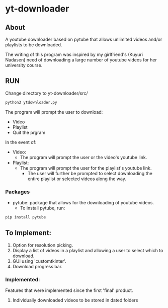 # yt-downloader

## About
A youtube downloader based on pytube that allows unlimited videos and/or playlists to be downloaded.

The writing of this program was inspired by my girlfriend's (Kuyuri Nadasen) need of downloading a large number of youtube videos for her university course.

## RUN
Change directory to yt-downloader/src/
```bash
python3 ytdownloader.py
```

The program will prompt the user to download:
* Video
* Playlist
* Quit the prgram

In the event of: 
* Video:
    * The program will prompt the user or the video's youtube link.
* Playlist:
    * The program will prompt the user for the playlist's youtube link.
        * The user will further be prompted to select downloading the entire playlist or selected videos along the way.

### Packages
* pytube: package that allows for the downloading of youtube videos.
    * To install pytube, run:
```bash
pip install pytube
```

## To Implement:
1. Option for resolution picking.
2. Display a list of videos in a playlist and allowing a user to select which to download.
3. GUI using 'customtkinter'.
4. Download progress bar.

### Implemented:
Features that were implemented since the first 'final' product.
1. Individually downloaded videos to be stored in dated folders
